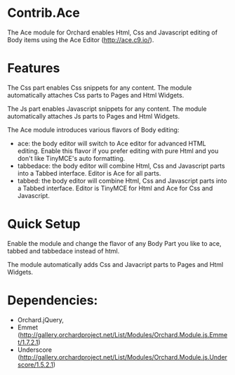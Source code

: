 Contrib.Ace
===========

The Ace module for Orchard enables Html, Css and Javascript editing of Body items using the Ace Editor (http://ace.c9.io/).

Features
========
The Css part enables Css snippets for any content. The module automatically attaches Css parts to Pages and Html Widgets.

The Js part enables Javascript snippets for any content. The module automatically attaches Js parts to Pages and Html Widgets.

The Ace module introduces various flavors of Body editing:
- ace: the body editor will switch to Ace editor for advanced HTML editing. Enable this flavor if you prefer editing with pure Html and you don't like TinyMCE's auto formatting.
- tabbedace: the body editor will combine Html, Css and Javascript parts into a Tabbed interface. Editor is Ace for all parts.
- tabbed: the body editor will combine Html, Css and Javascript parts into a Tabbed interface. Editor is TinyMCE for Html and Ace for Css and Javascript.

Quick Setup
===========

Enable the module and change the flavor of any Body Part you like to ace, tabbed and tabbedace instead of html.

The module automatically adds Css and Javacript parts to Pages and Html Widgets.

Dependencies: 
=============
- Orchard.jQuery, 
- Emmet (http://gallery.orchardproject.net/List/Modules/Orchard.Module.js.Emmet/1.7.2.1)
- Underscore (http://gallery.orchardproject.net/List/Modules/Orchard.Module.js.Underscore/1.5.2.1)

